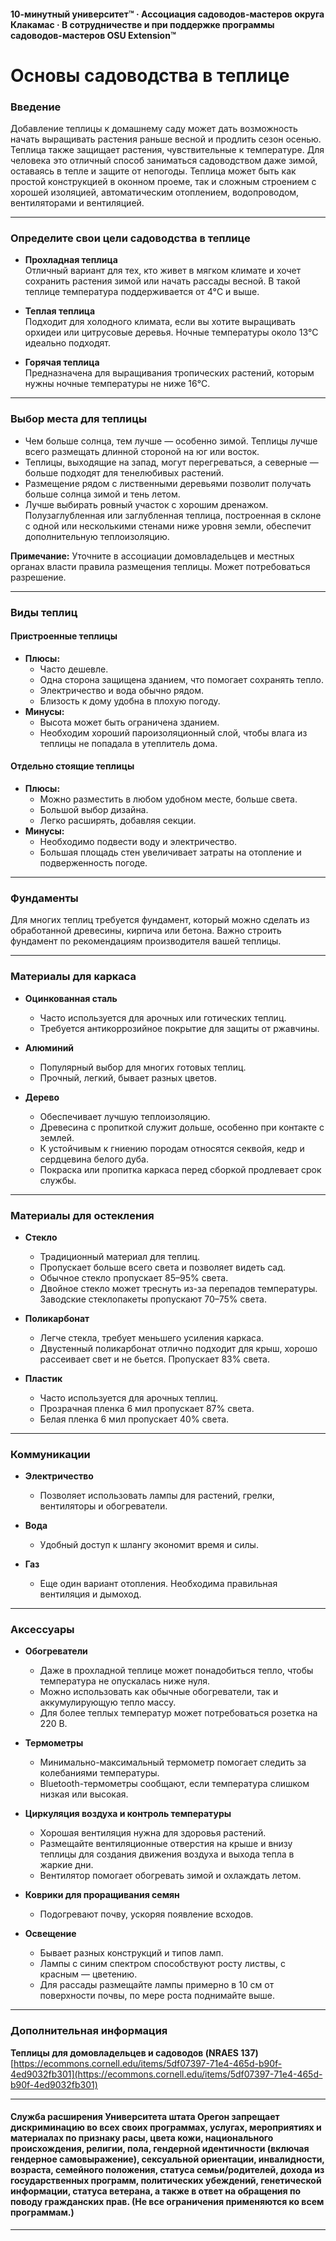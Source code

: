 #### 10-минутный университет™ · Ассоциация садоводов-мастеров округа Клакамас · В сотрудничестве и при поддержке программы садоводов-мастеров OSU Extension™

# Основы садоводства в теплице

### Введение

Добавление теплицы к домашнему саду может дать возможность начать выращивать растения раньше весной и продлить сезон осенью. Теплица также защищает растения, чувствительные к температуре. Для человека это отличный способ заниматься садоводством даже зимой, оставаясь в тепле и защите от непогоды. Теплица может быть как простой конструкцией в оконном проеме, так и сложным строением с хорошей изоляцией, автоматическим отоплением, водопроводом, вентиляторами и вентиляцией.

---

### Определите свои цели садоводства в теплице

- **Прохладная теплица**  
  Отличный вариант для тех, кто живет в мягком климате и хочет сохранить растения зимой или начать рассады весной. В такой теплице температура поддерживается от 4°C и выше.

- **Теплая теплица**  
  Подходит для холодного климата, если вы хотите выращивать орхидеи или цитрусовые деревья. Ночные температуры около 13°C идеально подходят.

- **Горячая теплица**  
  Предназначена для выращивания тропических растений, которым нужны ночные температуры не ниже 16°C.

---

### Выбор места для теплицы

- Чем больше солнца, тем лучше — особенно зимой. Теплицы лучше всего размещать длинной стороной на юг или восток.
- Теплицы, выходящие на запад, могут перегреваться, а северные — больше подходят для тенелюбивых растений.
- Размещение рядом с лиственными деревьями позволит получать больше солнца зимой и тень летом.
- Лучше выбирать ровный участок с хорошим дренажом. Полузаглубленная или заглубленная теплица, построенная в склоне с одной или несколькими стенами ниже уровня земли, обеспечит дополнительную теплоизоляцию.

**Примечание:** Уточните в ассоциации домовладельцев и местных органах власти правила размещения теплицы. Может потребоваться разрешение.

---

### Виды теплиц

#### Пристроенные теплицы

- **Плюсы:**
  - Часто дешевле.
  - Одна сторона защищена зданием, что помогает сохранять тепло.
  - Электричество и вода обычно рядом.
  - Близость к дому удобна в плохую погоду.
- **Минусы:**
  - Высота может быть ограничена зданием.
  - Необходим хороший пароизоляционный слой, чтобы влага из теплицы не попадала в утеплитель дома.

#### Отдельно стоящие теплицы

- **Плюсы:**
  - Можно разместить в любом удобном месте, больше света.
  - Большой выбор дизайна.
  - Легко расширять, добавляя секции.
- **Минусы:**
  - Необходимо подвести воду и электричество.
  - Большая площадь стен увеличивает затраты на отопление и подверженность погоде.

---

### Фундаменты

Для многих теплиц требуется фундамент, который можно сделать из обработанной древесины, кирпича или бетона. Важно строить фундамент по рекомендациям производителя вашей теплицы.

---

### Материалы для каркаса

- **Оцинкованная сталь**
  - Часто используется для арочных или готических теплиц.
  - Требуется антикоррозийное покрытие для защиты от ржавчины.

- **Алюминий**
  - Популярный выбор для многих готовых теплиц.
  - Прочный, легкий, бывает разных цветов.

- **Дерево**
  - Обеспечивает лучшую теплоизоляцию.
  - Древесина с пропиткой служит дольше, особенно при контакте с землей.
  - К устойчивым к гниению породам относятся секвойя, кедр и сердцевина белого дуба.
  - Покраска или пропитка каркаса перед сборкой продлевает срок службы.

---

### Материалы для остекления

- **Стекло**
  - Традиционный материал для теплиц.
  - Пропускает больше всего света и позволяет видеть сад.
  - Обычное стекло пропускает 85–95% света.
  - Двойное стекло может треснуть из-за перепадов температуры. Заводские стеклопакеты пропускают 70–75% света.

- **Поликарбонат**
  - Легче стекла, требует меньшего усиления каркаса.
  - Двустенный поликарбонат отлично подходит для крыш, хорошо рассеивает свет и не бьется. Пропускает 83% света.

- **Пластик**
  - Часто используется для арочных теплиц.
  - Прозрачная пленка 6 мил пропускает 87% света.
  - Белая пленка 6 мил пропускает 40% света.

---

### Коммуникации

- **Электричество**
  - Позволяет использовать лампы для растений, грелки, вентиляторы и обогреватели.

- **Вода**
  - Удобный доступ к шлангу экономит время и силы.

- **Газ**
  - Еще один вариант отопления. Необходима правильная вентиляция и дымоход.

---

### Аксессуары

- **Обогреватели**
  - Даже в прохладной теплице может понадобиться тепло, чтобы температура не опускалась ниже нуля.
  - Можно использовать как обычные обогреватели, так и аккумулирующую тепло массу.
  - Для более теплых температур может потребоваться розетка на 220 В.

- **Термометры**
  - Минимально-максимальный термометр помогает следить за колебаниями температуры.
  - Bluetooth-термометры сообщают, если температура слишком низкая или высокая.

- **Циркуляция воздуха и контроль температуры**
  - Хорошая вентиляция нужна для здоровья растений.
  - Размещайте вентиляционные отверстия на крыше и внизу теплицы для создания движения воздуха и выхода тепла в жаркие дни.
  - Вентилятор помогает обогревать зимой и охлаждать летом.

- **Коврики для проращивания семян**
  - Подогревают почву, ускоряя появление всходов.

- **Освещение**
  - Бывает разных конструкций и типов ламп.
  - Лампы с синим спектром способствуют росту листвы, с красным — цветению.
  - Для рассады размещайте лампы примерно в 10 см от поверхности почвы, по мере роста поднимайте выше.

---

### Дополнительная информация

**Теплицы для домовладельцев и садоводов (NRAES 137)**  
[https://ecommons.cornell.edu/items/5df07397-71e4-465d-b90f-4ed9032fb301](https://ecommons.cornell.edu/items/5df07397-71e4-465d-b90f-4ed9032fb301)

---

#### Служба расширения Университета штата Орегон запрещает дискриминацию во всех своих программах, услугах, мероприятиях и материалах по признаку расы, цвета кожи, национального происхождения, религии, пола, гендерной идентичности (включая гендерное самовыражение), сексуальной ориентации, инвалидности, возраста, семейного положения, статуса семьи/родителей, дохода из государственных программ, политических убеждений, генетической информации, статуса ветерана, а также в ответ на обращения по поводу гражданских прав. (Не все ограничения применяются ко всем программам.)
---